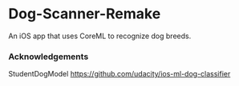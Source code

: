 # Dog-Scanner-Remake

An iOS app that uses CoreML to recognize dog breeds.

### Acknowledgements

StudentDogModel
https://github.com/udacity/ios-ml-dog-classifier
